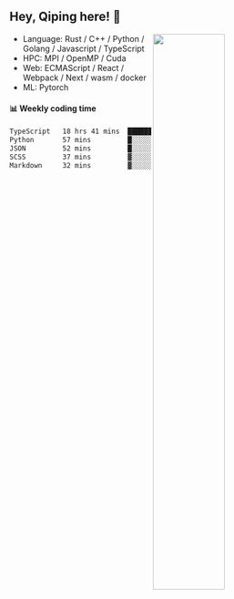 

## Hey, Qiping here! :wave:

[<img align="right" width="50%" src="https://github-readme-stats.vercel.app/api?username=ppppqp&theme=dark&show_icons=true">](https://metrics.lecoq.io/ppppqp?template=classic)



-   Language: Rust / C++ / Python / Golang / Javascript / TypeScript
-   HPC: MPI / OpenMP / Cuda
-   Web: ECMAScript / React / Webpack / Next / wasm / docker
-   ML: Pytorch



#### :bar_chart: Weekly coding time

<!--START_SECTION:waka-->

```txt
TypeScript   18 hrs 41 mins  ████████████████████▓░░░░   82.82 %
Python       57 mins         █░░░░░░░░░░░░░░░░░░░░░░░░   04.26 %
JSON         52 mins         █░░░░░░░░░░░░░░░░░░░░░░░░   03.89 %
SCSS         37 mins         ▓░░░░░░░░░░░░░░░░░░░░░░░░   02.73 %
Markdown     32 mins         ▓░░░░░░░░░░░░░░░░░░░░░░░░   02.40 %
```

<!--END_SECTION:waka-->
